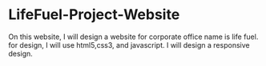 # LifeFuel-Project-Website
On this website, I will design a website for corporate office name is life fuel. for design, I will use html5,css3, and javascript. I will design a responsive design. 
